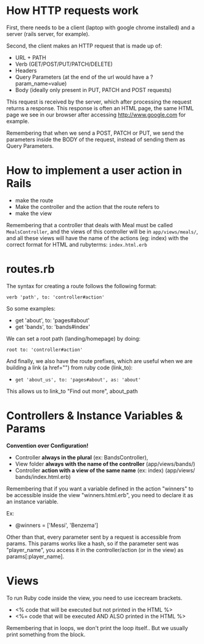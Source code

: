 # How HTTP requests work

First, there needs to be a client (laptop with google chrome installed) and a server (rails server, for example).

Second, the client makes an HTTP request that is made up of:

- URL + PATH
- Verb (GET/POST/PUT/PATCH/DELETE)
- Headers
- Query Parameters (at the end of the url would have a ?param_name=value)
- Body (ideally only present in PUT, PATCH and POST requests)

This request is received by the server, which after processing the request returns a response. This response is often an HTML page, the same HTML page we see in our browser after accessing http://www.google.com for example.

Remembering that when we send a POST, PATCH or PUT, we send the parameters inside the BODY of the request, instead of sending them as Query Parameters.


# How to implement a user action in Rails

- make the route
- Make the controller and the action that the route refers to
- make the view

Remembering that a controller that deals with Meal must be called `MealsController`, and the views of this controller will be in `app/views/meals/`, and all these views will have the name of the actions (eg: index) with the correct format for HTML and ruby ​​terms: `index.html.erb`


# routes.rb

The syntax for creating a route follows the following format:

`verb 'path', to: 'controller#action'`

So some examples:

- get 'about', to: 'pages#about'
- get 'bands', to: 'bands#index'

We can set a root path (landing/homepage) by doing:

`root to: 'controller#action'`

And finally, we also have the route prefixes, which are useful when we are building a link (a href="") from ruby ​​code (link_to):

- `get 'about_us', to: 'pages#about', as: 'about'`

This allows us to link_to "Find out more", about_path


# Controllers & Instance Variables & Params

**Convention over Configuration!**

- Controller **always in the plural** (ex: BandsController),
- View folder **always with the name of the controller** (app/views/bands/)
- Controller **action with a view of the same name** (ex: index) (app/views/ bands/index.html.erb)

Remembering that if you want a variable defined in the action "winners" to be accessible inside the view "winners.html.erb", you need to declare it as an instance variable.

Ex:

- @winners = ['Messi', 'Benzema']

Other than that, every parameter sent by a request is accessible from params. This params works like a hash, so if the parameter sent was "player_name", you access it in the controller/action (or in the view) as params[:player_name].


# Views

To run Ruby code inside the view, you need to use icecream brackets.

- <% code that will be executed but not printed in the HTML %>
- <%= code that will be executed AND ALSO printed in the HTML %>

Remembering that in loops, we don't print the loop itself.. But we usually print something from the block.
